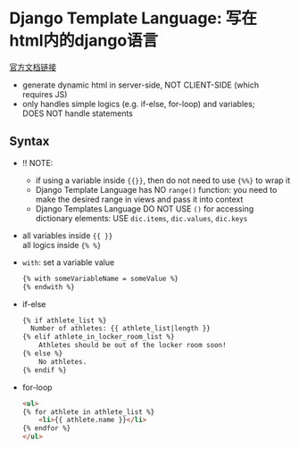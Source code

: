 # Django Template Language: 写在html内的django语言
[官方文档链接](https://docs.djangoproject.com/en/dev/ref/templates/language/)  
- generate dynamic html in server-side, NOT CLIENT-SIDE (which requires JS)  
- only handles simple logics (e.g. if-else, for-loop) and variables;   
  DOES NOT handle statements  
  
## Syntax
- !! NOTE: 
  - if using a variable inside `{{}}`, then do not need to use `{%%}` to wrap it  
  - Django Template Language has NO `range()` function: you need to make the desired range in views and pass it into context  
  - Django Templates Language DO NOT USE `()` for accessing dictionary elements: USE `dic.items`, `dic.values`, `dic.keys`

- all variables inside `{{ }}`  
  all logics inside `{% %}`  
- `with`: set a variable value
  ```html
  {% with someVariableName = someValue %}
  {% endwith %}
  ```
  
- if-else  
  ```html
  {% if athlete_list %}
    Number of athletes: {{ athlete_list|length }}
  {% elif athlete_in_locker_room_list %}
      Athletes should be out of the locker room soon!
  {% else %}
      No athletes.
  {% endif %}
  ```
- for-loop
  ```html
  <ul>
  {% for athlete in athlete_list %}
      <li>{{ athlete.name }}</li>
  {% endfor %}
  </ul>
  ```
